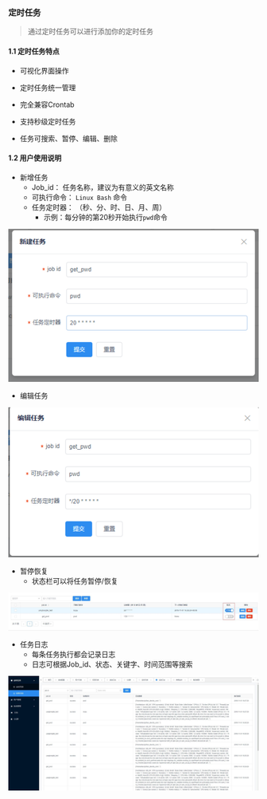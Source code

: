 ### 定时任务

> 通过定时任务可以进行添加你的定时任务



#### 1.1 定时任务特点

- 可视化界面操作
- 定时任务统一管理

- 完全兼容Crontab
- 支持秒级定时任务
- 任务可搜索、暂停、编辑、删除



#### 1.2 用户使用说明

- 新增任务
  - Job_id： 任务名称，建议为有意义的英文名称
  - 可执行命令： `Linux Bash` 命令
  - 任务定时器： （秒、分、时、日、月、周）
    - 示例：每分钟的第20秒开始执行`pwd`命令

![](./_static/images/timed_task01.png)







- 编辑任务

![Edit](./_static/images/timed_task02.png)



- 暂停恢复
  - 状态栏可以将任务暂停/恢复

![](./_static/images/timed_task03.jpg)





- 任务日志
  - 每条任务执行都会记录日志
  - 日志可根据Job_id、状态、关键字、时间范围等搜索

![timed_logs](./_static/images/timed_logs.jpg)
